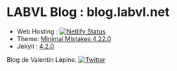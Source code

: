 # LABVL Blog : blog.labvl.net

- Web Hosting : [![Netlify Status](https://api.netlify.com/api/v1/badges/3057b214-7de3-4084-b7a4-ded5a8bee789/deploy-status)](https://app.netlify.com/sites/trusting-snyder-c2ef6e/deploys)
- Theme: [Minimal Mistakes 4.22.0](https://github.com/mmistakes/minimal-mistakes)
- Jekyll : [4.2.0](https://github.com/jekyll/jekyll)

Blog de Valentin Lépine. [![Twitter](https://img.shields.io/twitter/url/https/twitter.com/cloudposse.svg?style=social&label=Follow%20%40vlepineadm)](https://twitter.com/vlepineadm)